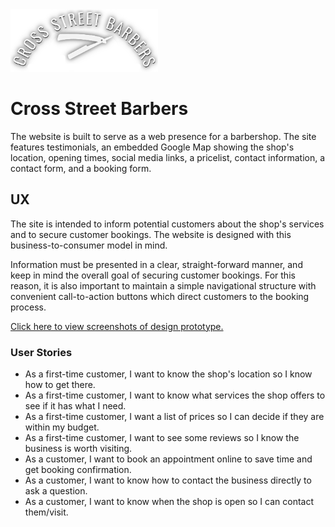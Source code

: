 <img src="/assets/images/logo.png" height="100">

# Cross Street Barbers
The website is built to serve as a web presence for a barbershop. The site features testimonials, an embedded Google Map showing the shop's location, opening times, social media links, a pricelist, contact information, a contact form, and a booking form. 

## UX 
The site is intended to inform potential customers about the shop's services and to secure customer bookings. The website is designed with this business-to-consumer model in mind.

Information must be presented in a clear, straight-forward manner, and keep in mind the overall goal of securing customer bookings. For this reason, it is also important to maintain a simple navigational structure with convenient call-to-action buttons which direct customers to the booking process.

[Click here to view screenshots of design prototype.](mockups.pdf)

### User Stories
- As a first-time customer, I want to know the shop's location so I know how to get there.
- As a first-time customer, I want to know what services the shop offers to see if it has what I need.
- As a first-time customer, I want a list of prices so I can decide if they are within my budget.
- As a first-time customer, I want to see some reviews so I know the business is worth visiting.
- As a customer, I want to book an appointment online to save time and get booking confirmation.
- As a customer, I want to know how to contact the business directly to ask a question.
- As a customer, I want to know when the shop is open so I can contact them/visit.

